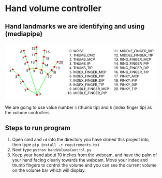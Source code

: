 # Hand volume controller

## Hand landmarks we are identifying and using (mediapipe)

![hand-landmarks](images/landmarks.png)

We are going to use value number ```4``` (thumb tip) and ```8``` (index finger tip) as the volume controllers

## Steps to run program

1. Open cmd and ```cd``` into the directory you have cloned this project into, then type ```pip install -r requirements.txt```
2. Next type ```python handVolumeControl.py```
3. Keep your hand about 10 inches from the webcam, and have the palm of your hand facing clearly towards the webcam. Move your index and thumb fingers to control the volume and you can see the current volume on the volume bar which will display.
